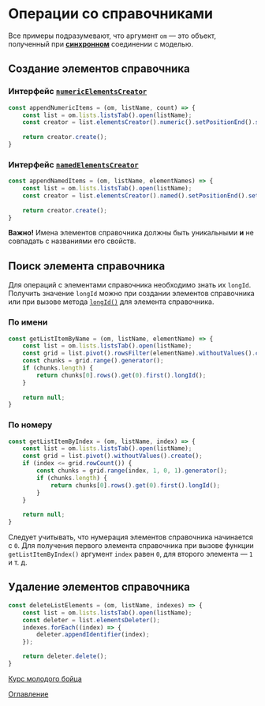 # Операции со справочниками

Все примеры подразумевают, что аргумент `om` — это объект, полученный при **[синхронном](../../API/API.md#model-connect)** соединении с моделью.

## Создание элементов справочника

### Интерфейс [`numericElementsCreator`](../../API/elementsManipulator.md#numeric-elements-creator)


```js
const appendNumericItems = (om, listName, count) => {
    const list = om.lists.listsTab().open(listName);
    const creator = list.elementsCreator().numeric().setPositionEnd().setCount(count);
    
    return creator.create();
}
```

### Интерфейс [`namedElementsCreator`](../../API/elementsManipulator.md#named-elements-creator)

```js
const appendNamedItems = (om, listName, elementNames) => {
    const list = om.lists.listsTab().open(listName);
    const creator = list.elementsCreator().named().setPositionEnd().setElementNames(elementNames);
    
    return creator.create();
}
```

**Важно!** Имена элементов справочника должны быть уникальными **и** не совпадать с названиями его свойств.

## Поиск элемента справочника

Для операций с элементами справочника необходимо знать их `longId`. Получить значение `longId` можно при создании элементов справочника или при вызове метода [`longId()`](../../API/views.md#long-id) для элемента справочника.

### По имени

```js
const getListItemByName = (om, listName, elementName) => {
    const list = om.lists.listsTab().open(listName);
    const grid = list.pivot().rowsFilter(elementName).withoutValues().create();
    const chunks = grid.range().generator();
    if (chunks.length) {
        return chunks[0].rows().get(0).first().longId();
    }
    
    return null;
}
```

### По номеру

```js
const getListItemByIndex = (om, listName, index) => {
    const list = om.lists.listsTab().open(listName);
    const grid = list.pivot().withoutValues().create();
    if (index <= grid.rowCount()) {
        const chunks = grid.range(index, 1, 0, 1).generator();
        if (chunks.length) {
            return chunks[0].rows().get(0).first().longId();
        } 
    }
    
    return null;
}
```

Следует учитывать, что нумерация элементов справочника начинается с `0`. Для получения первого элемента справочника при вызове функции `getListItemByIndex()` аргумент `index` равен `0`, для второго элемента — `1` и т. д.

## Удаление элементов справочника

```js
const deleteListElements = (om, listName, indexes) => {
    const list = om.lists.listsTab().open(listName);
    const deleter = list.elementsDeleter();
    indexes.forEach((index) => {
        deleter.appendIdentifier(index);
    });

    return deleter.delete();
}
```

[Курс молодого бойца](../cookBook.md)

[Оглавление](../../README.md)
